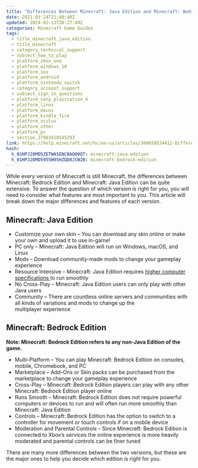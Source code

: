 ```yaml
---
title: "Differences Between Minecraft: Java Edition and Minecraft: Bedrock Edition"
date: 2021-03-24T21:40:40Z
updated: 2024-02-13T20:27:49Z
categories: Minecraft Game Guides
tags:
  - title_minecraft_java_edition
  - title_minecraft
  - category_technical_support
  - subject_how_to_play
  - platform_xbox_one
  - platform_windows_10
  - platform_ios
  - platform_android
  - platform_nintendo_switch
  - category_account_support
  - subject_sign_in_questions
  - platform_sony_playstation_4
  - platform_linux
  - platform_macos
  - platform_kindle_fire
  - platform_oculus
  - platform_other
  - platform_pc
  - section_27983418545293
link: https://help.minecraft.net/hc/en-us/articles/360058534412-Differences-Between-Minecraft-Java-Edition-and-Minecraft-Bedrock-Edition
hash:
  h_01HPJ28MD5ZETWA5ENCBAQ00QT: minecraft-java-edition
  h_01HPJ28MD5955W95HZQD8JCW2B: minecraft-bedrock-edition
---
```


While every version of Minecraft is still Minecraft, the differences between Minecraft: Bedrock Edition and Minecraft: Java Edition can be quite extensive. To answer the question of which version is right for you, you will need to consider what features are most important to you. This article will break down the major differences and features of each version. 

## Minecraft: Java Edition

- Customize your own skin – You can download any skin online or make your own and upload it to use in-game! 
- PC only – Minecraft: Java Edition will run on Windows, macOS, and Linux 
- Mods – Download community-made mods to change your gameplay experience 
- Resource Intensive – Minecraft: Java Edition requires [higher computer specifications](../Download-Install/System-Requirements-for-Minecraft-Java-Edition.md#h_01FFJMSQWJH31CH16H63GX4YKE)[ ](../Download-Install/System-Requirements-for-Minecraft-Java-Edition.md#h_01FFJMSQWJH31CH16H63GX4YKE)to run smoothly 
- No Cross-Play – Minecraft: Java Edition users can only play with other Java users 
- Community – There are countless online servers and communities with all kinds of variations and mods to change up the multiplayer experience 

## Minecraft: Bedrock Edition

**Note: Minecraft: Bedrock Edition refers to any non-Java Edition of the game.** 

- Multi-Platform – You can play Minecraft: Bedrock Edition on consoles, mobile, Chromebook, and PC 
- Marketplace – Add-Ons or Skin packs can be purchased from the marketplace to change your gameplay experience 
- Cross-Play – Minecraft: Bedrock Edition players can play with any other Minecraft: Bedrock Edition player online 
- Runs Smooth – Minecraft: Bedrock Edition does not require powerful computers or devices to run and will often run more smoothly than Minecraft: Java Edition 
- Controls – Minecraft: Bedrock Edition has the option to switch to a controller for movement or touch controls if on a mobile device 
- Moderation and Parental Controls – Since Minecraft: Bedrock Edition is connected to Xbox’s services the online experience is more heavily moderated and parental controls can be finer tuned 

There are many more differences between the two versions, but these are the major ones to help you decide which edition is right for you.
